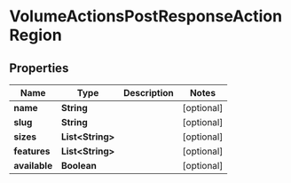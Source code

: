

# VolumeActionsPostResponseActionRegion


## Properties

| Name | Type | Description | Notes |
|------------ | ------------- | ------------- | -------------|
|**name** | **String** |  |  [optional] |
|**slug** | **String** |  |  [optional] |
|**sizes** | **List&lt;String&gt;** |  |  [optional] |
|**features** | **List&lt;String&gt;** |  |  [optional] |
|**available** | **Boolean** |  |  [optional] |



